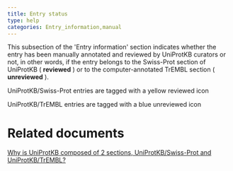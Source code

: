 ```yaml
---
title: Entry status
type: help
categories: Entry_information,manual
---
```


This subsection of the 'Entry information' section indicates whether the entry has been manually annotated and reviewed by UniProtKB curators or not, in other words, if the entry belongs to the Swiss-Prot section of UniProtKB ( **reviewed** ) or to the computer-annotated TrEMBL section ( **unreviewed** ).

UniProtKB/Swiss-Prot entries are tagged with a yellow reviewed icon

UniProtKB/TrEMBL entries are tagged with a blue unreviewed icon

# Related documents

[Why is UniProtKB composed of 2 sections, UniProtKB/Swiss-Prot and UniProtKB/TrEMBL?](https://www.uniprot.org/help/uniprotkb%5Fsections)
